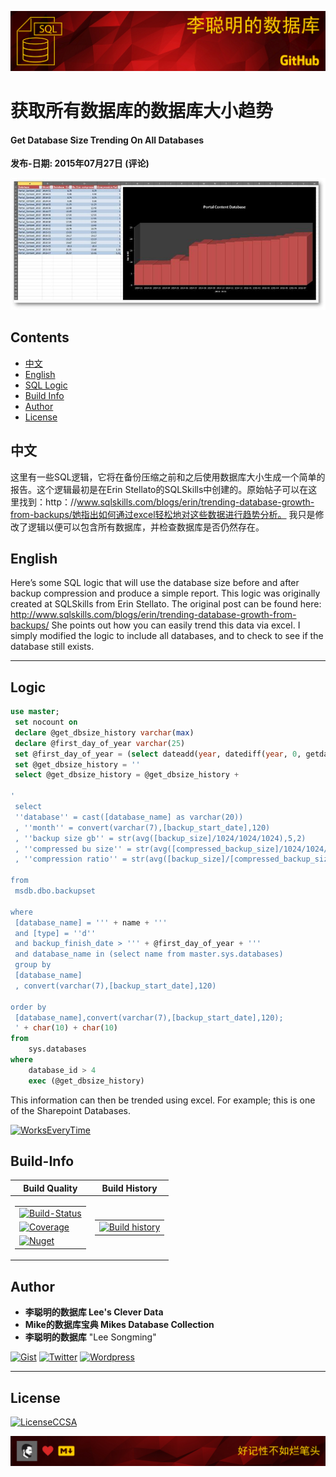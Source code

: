 ![CLEVER DATA GIT REPO](https://raw.githubusercontent.com/LiCongMingDeShujuku/git-resources/master/0-clever-data-github.png "李聪明的数据库")

# 获取所有数据库的数据库大小趋势
#### Get Database Size Trending On All Databases
**发布-日期: 2015年07月27日 (评论)**

![#](images/get-database-size-trending-on-all-databases-a.png?raw=true "#")

## Contents

- [中文](#中文)
- [English](#English)
- [SQL Logic](#Logic)
- [Build Info](#Build-Info)
- [Author](#Author)
- [License](#License) 


## 中文
这里有一些SQL逻辑，它将在备份压缩之前和之后使用数据库大小生成一个简单的报告。这个逻辑最初是在Erin Stellato的SQLSkills中创建的。原始帖子可以在这里找到：http：//www.sqlskills.com/blogs/erin/trending-database-growth-from-backups/她指出如何通过excel轻松地对这些数据进行趋势分析。
我只是修改了逻辑以便可以包含所有数据库，并检查数据库是否仍然存在。



## English
Here’s some SQL logic that will use the database size before and after backup compression and produce a simple report. This logic was originally created at SQLSkills from Erin Stellato. The original post can be found here: http://www.sqlskills.com/blogs/erin/trending-database-growth-from-backups/ She points out how you can easily trend this data via excel.
I simply modified the logic to include all databases, and to check to see if the database still exists. 


---
## Logic
```SQL
use master;
 set nocount on
 declare @get_dbsize_history varchar(max)
 declare @first_day_of_year varchar(25)
 set @first_day_of_year = (select dateadd(year, datediff(year, 0, getdate()), 0))
 set @get_dbsize_history = ''
 select @get_dbsize_history = @get_dbsize_history +
 
'
 select
 ''database'' = cast([database_name] as varchar(20))
 , ''month'' = convert(varchar(7),[backup_start_date],120)
 , ''backup size gb'' = str(avg([backup_size]/1024/1024/1024),5,2)
 , ''compressed bu size'' = str(avg([compressed_backup_size]/1024/1024/1024),5,2)
 , ''compression ratio'' = str(avg([backup_size]/[compressed_backup_size]),5,2)
 
from
 msdb.dbo.backupset
 
where
 [database_name] = ''' + name + '''
 and [type] = ''d''
 and backup_finish_date > ''' + @first_day_of_year + '''
 and database_name in (select name from master.sys.databases)
 group by
 [database_name]
 , convert(varchar(7),[backup_start_date],120)
 
order by
 [database_name],convert(varchar(7),[backup_start_date],120);
 ' + char(10) + char(10) 
from
 	sys.databases
where
 	database_id > 4
 	exec (@get_dbsize_history)


```

This information can then be trended using excel. For example; this is one of the Sharepoint Databases.

[![WorksEveryTime](https://forthebadge.com/images/badges/60-percent-of-the-time-works-every-time.svg)](https://shitday.de/)

## Build-Info

| Build Quality | Build History |
|--|--|
|<table><tr><td>[![Build-Status](https://ci.appveyor.com/api/projects/status/pjxh5g91jpbh7t84?svg?style=flat-square)](#)</td></tr><tr><td>[![Coverage](https://coveralls.io/repos/github/tygerbytes/ResourceFitness/badge.svg?style=flat-square)](#)</td></tr><tr><td>[![Nuget](https://img.shields.io/nuget/v/TW.Resfit.Core.svg?style=flat-square)](#)</td></tr></table>|<table><tr><td>[![Build history](https://buildstats.info/appveyor/chart/tygerbytes/resourcefitness)](#)</td></tr></table>|

## Author

- **李聪明的数据库 Lee's Clever Data**
- **Mike的数据库宝典 Mikes Database Collection**
- **李聪明的数据库** "Lee Songming"

[![Gist](https://img.shields.io/badge/Gist-李聪明的数据库-<COLOR>.svg)](https://gist.github.com/congmingshuju)
[![Twitter](https://img.shields.io/badge/Twitter-mike的数据库宝典-<COLOR>.svg)](https://twitter.com/mikesdatawork?lang=en)
[![Wordpress](https://img.shields.io/badge/Wordpress-mike的数据库宝典-<COLOR>.svg)](https://mikesdatawork.wordpress.com/)

---
## License
[![LicenseCCSA](https://img.shields.io/badge/License-CreativeCommonsSA-<COLOR>.svg)](https://creativecommons.org/share-your-work/licensing-types-examples/)

![Lee Songming](https://raw.githubusercontent.com/LiCongMingDeShujuku/git-resources/master/1-clever-data-github.png "李聪明的数据库")

